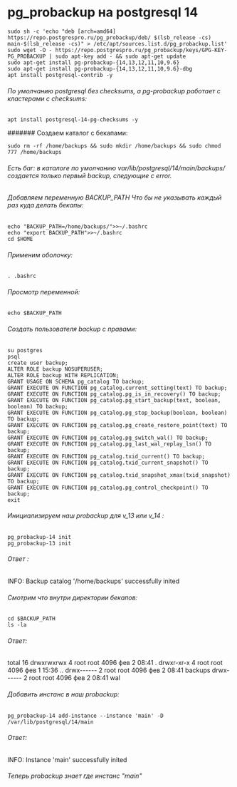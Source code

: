 # pg_probackup на postgresql 14
```
sudo sh -c 'echo "deb [arch=amd64] https://repo.postgrespro.ru/pg_probackup/deb/ $(lsb_release -cs) main-$(lsb_release -cs)" > /etc/apt/sources.list.d/pg_probackup.list'
sudo wget -O - https://repo.postgrespro.ru/pg_probackup/keys/GPG-KEY-PG_PROBACKUP | sudo apt-key add - && sudo apt-get update
sudo apt-get install pg-probackup-{14,13,12,11,10,9.6}
sudo apt-get install pg-probackup-{14,13,12,11,10,9.6}-dbg
apt install postgresql-contrib -y
```
###### По умолчанию postgresql без checksums, а pg-probackup работает с кластерами c checksums:
```
apt install postgresql-14-pg-checksums -y
```
####### Создаем каталог с бекапами:
```
sudo rm -rf /home/backups && sudo mkdir /home/backups && sudo chmod 777 /home/backups
```
###### Есть баг: в каталоге по умолчанию var/lib/postgresql/14/main/backups/ создается только первый backup, следующие с error.
###### Добавляем переменную BACKUP_PATH Что бы не указывать каждый раз куда делать бекапы:
```
echo "BACKUP_PATH=/home/backups/">>~/.bashrc
echo "export BACKUP_PATH">>~/.bashrc
cd $HOME
```
###### Применим оболочку:
```
. .bashrc
```
###### Просмотр переменной:

```
echo $BACKUP_PATH
```
###### Создать пользователя backup с правами:
```
su postgres
psql
create user backup;
ALTER ROLE backup NOSUPERUSER;
ALTER ROLE backup WITH REPLICATION;
GRANT USAGE ON SCHEMA pg_catalog TO backup;
GRANT EXECUTE ON FUNCTION pg_catalog.current_setting(text) TO backup;
GRANT EXECUTE ON FUNCTION pg_catalog.pg_is_in_recovery() TO backup;
GRANT EXECUTE ON FUNCTION pg_catalog.pg_start_backup(text, boolean, boolean) TO backup;
GRANT EXECUTE ON FUNCTION pg_catalog.pg_stop_backup(boolean, boolean) TO backup;
GRANT EXECUTE ON FUNCTION pg_catalog.pg_create_restore_point(text) TO backup;
GRANT EXECUTE ON FUNCTION pg_catalog.pg_switch_wal() TO backup;
GRANT EXECUTE ON FUNCTION pg_catalog.pg_last_wal_replay_lsn() TO backup;
GRANT EXECUTE ON FUNCTION pg_catalog.txid_current() TO backup;
GRANT EXECUTE ON FUNCTION pg_catalog.txid_current_snapshot() TO backup;
GRANT EXECUTE ON FUNCTION pg_catalog.txid_snapshot_xmax(txid_snapshot) TO backup;
GRANT EXECUTE ON FUNCTION pg_catalog.pg_control_checkpoint() TO backup;
exit
```
###### Инициализируем наш probackup для v_13 или v_14 :
```
pg_probackup-14 init
pg_probackup-13 init
```
###### Ответ :
INFO: Backup catalog '/home/backups' successfully inited
###### Смотрим что внутри директории бекапов:
```
cd $BACKUP_PATH
ls -la
```
###### Ответ:
total 16
drwxrwxrwx 4 root root 4096 фев  2 08:41 .
drwxr-xr-x 4 root root 4096 фев  1 15:36 ..
drwx------ 2 root root 4096 фев  2 08:41 backups
drwx------ 2 root root 4096 фев  2 08:41 wal

###### Добавить инстанс в наш probackup:
```
pg_probackup-14 add-instance --instance 'main' -D /var/lib/postgresql/14/main
```
###### Ответ:
INFO: Instance 'main' successfully inited
###### Теперь probackup знает где инстанс "main"







